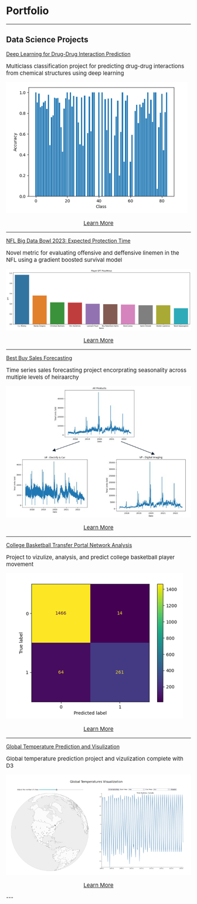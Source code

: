 # Portfolio

---

## Data Science Projects 

[Deep Learning for Drug-Drug Interaction Prediction](/DDI_page)
<p style="font-size:15px">Multiclass classification project for predicting drug-drug interactions from chemical structures using deep learning</p> 
<a href="https://tcody6.github.io/DDI_page"><img src="images/img2DDI.png?raw=true"/></a>
<p align="center" style="font-size:15px"><a href="https://tcody6.github.io/DDI_page">Learn More</a></p>

---
[NFL Big Data Bowl 2023: Expected Protection Time](/bowl)
<p style="font-size:15px">Novel metric for evaluating offensive and deffensive linemen in the NFL using a gradient boosted survival model</p>
<a href="https://tcody6.github.io/bowl"><img src="images/PlayerEPT.png?raw=true"/></a>
<p align="center" style="font-size:15px"><a href="https://tcody6.github.io/bowl">Learn More</a></p>

---
[Best Buy Sales Forecasting](/bestbuy)
<p style="font-size:15px">Time series sales forecasting project encorprating seasonality across multiple levels of heiraarchy</p>
<a href="https://tcody6.github.io/bestbuy"><img src="images/Trends.png?raw=true"/></a>
<p align="center" style="font-size:15px"><a href="https://tcody6.github.io/bestbuy">Learn More</a></p>

---
[College Basketball Transfer Portal Network Analysis](/portal)
<p style="font-size:15px">Project to vizulize, analysis, and predict college basketball player movement</p>
<a href="https://tcody6.github.io/portal"><img src="images/Results.png?raw=true"/></a>
<p align="center" style="font-size:15px"><a href="https://tcody6.github.io/portal">Learn More</a></p>

---
[Global Temperature Prediction and Visulization](/temps)
<p style="font-size:15px">Global temperature prediction project and vizulization complete with D3</p>
<a href="https://tcody6.github.io/temps"><img src="images/Temps.png?raw=true"/></a>
<p align="center" style="font-size:15px"><a href="https://tcody6.github.io/temps">Learn More</a></p>
---
